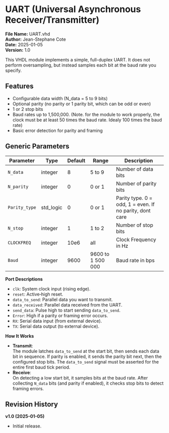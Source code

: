 # UART (Universal Asynchronous Receiver/Transmitter)

**File Name:** UART.vhd  
**Author:** Jean-Stephane Cote  
**Date:** 2025-01-05  
**Version:** 1.0  

This VHDL module implements a simple, full-duplex UART. It does not perform oversampling, but instead samples each bit at the baud rate you specify.

## Features
- Configurable data width (N_data = 5 to 9 bits)
- Optional parity (no parity or 1 parity bit, which can be odd or even)
- 1 or 2 stop bits
- Baud rates up to 1,500,000. (Note. for the module to work properly, the clock must be at least 50 times the baud rate. Idealy 100 times the baud rate)
- Basic error detection for parity and framing


## Generic Parameters
| Parameter     | Type      | Default |   Range   | Description                                                 |
|---------------|-----------|---------|-----------|-------------------------------------------------------------|
| `N_data`      | integer   | 8       |   5 to 9  | Number of data bits                                         |
| `N_parity`    | integer   | 0       |   0 or 1  | Number of parity bits                                       |
| `Parity_type` | std_logic | 0       |   0 or 1  | Parity type. 0 = odd, 1 = even. If no parity, dont care     |
| `N_stop`      | integer   | 1       |   1 to 2  | Number of stop bits                                         |
| `CLOCKFREQ`   | integer   | 10e6    |    all    | Clock Frequency in Hz                                       |
| `Baud`        | integer   | 9600    |   9600 to 1 500 000  | Baud rate in bps                                 |

**Port Descriptions**
- `clk`: System clock input (rising edge).  
- `reset`: Active‐high reset.  
- `data_to_send`: Parallel data you want to transmit.  
- `data_received`: Parallel data received from the UART.  
- `send_data`: Pulse high to start sending `data_to_send`.  
- `Error`: High if a parity or framing error occurs.  
- `RX`: Serial data input (from external device).  
- `TX`: Serial data output (to external device).

**How It Works**
- **Transmit**:  
  The module latches `data_to_send` at the start bit, then sends each data bit in sequence. If parity is enabled, it sends the parity bit next, then the configured stop bits. The `data_to_send` signal must be asserted for the entire first baud tick period.
- **Receive**:  
  On detecting a low start bit, it samples bits at the baud rate. After collecting `N_data` bits (and parity if enabled), it checks stop bits to detect framing errors.

## Revision History
**v1.0 (2025-01-05)**  
- Initial release.  
